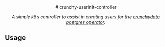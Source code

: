 <div align="center">
# crunchy-userinit-controller

_A simple k8s controller to assist in creating users for the [crunchydata postgres operator][crunchy]._

</div>


## Usage





[crunchy]: https://access.crunchydata.com/documentation/postgres-operator/latest/
